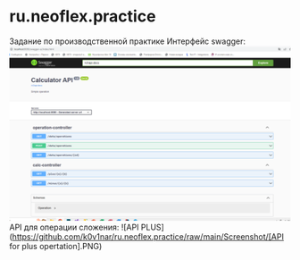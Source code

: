 # ru.neoflex.practice
Задание по производственной практике
Интерфейс swagger:
![Swagger](https://github.com/k0v1nar/ru.neoflex.practice/raw/main/Screenshot/Swagger.PNG)
API для операции сложения:
![API PLUS](https://github.com/k0v1nar/ru.neoflex.practice/raw/main/Screenshot/[API for plus opertation].PNG)
